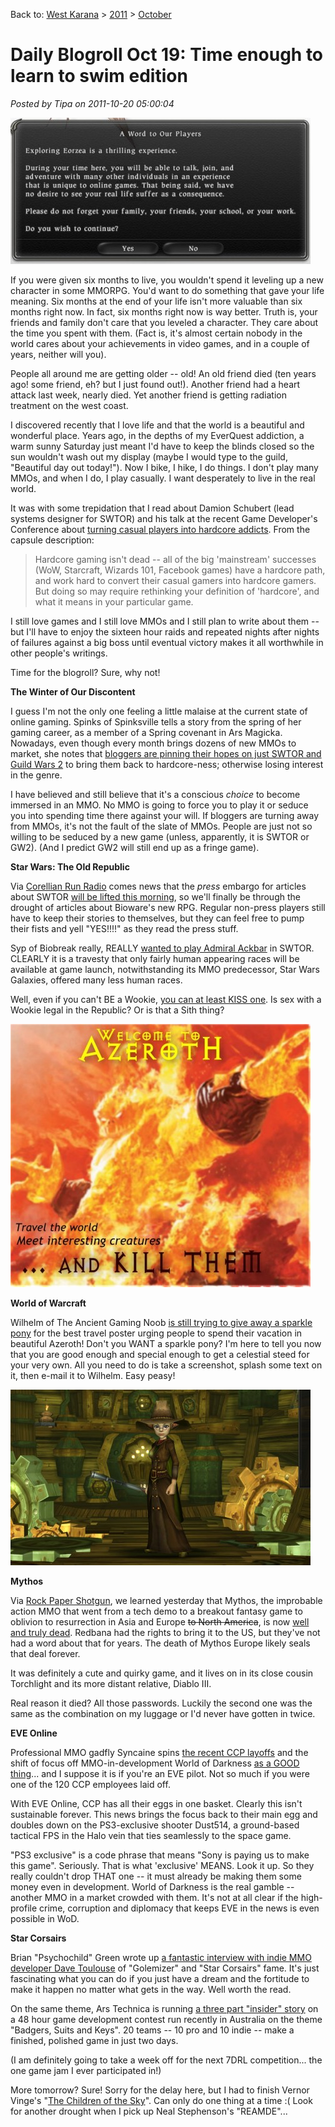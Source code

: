 Back to: [West Karana](/posts/westkarana.md) > [2011](/posts/2011/westkarana.md) > [October](./westkarana.md)
# Daily Blogroll Oct 19: Time enough to learn to swim edition

*Posted by Tipa on 2011-10-20 05:00:04*

[![](../../../uploads/2011/10/ffxivgame-2011-10-18-19-43-58-81-480x234.jpg "FF XIV warning screen")](../../../uploads/2011/10/ffxivgame-2011-10-18-19-43-58-81.jpg)

If you were given six months to live, you wouldn't spend it leveling up a new character in some MMORPG. You'd want to do something that gave your life meaning. Six months at the end of your life isn't more valuable than six months right now. In fact, six months right now is way better. Truth is, your friends and family don't care that you leveled a character. They care about the time you spent with them. (Fact is, it's almost certain nobody in the world cares about your achievements in video games, and in a couple of years, neither will you).

People all around me are getting older -- old! An old friend died (ten years ago! some friend, eh? but I just found out!). Another friend had a heart attack last week, nearly died. Yet another friend is getting radiation treatment on the west coast.

I discovered recently that I love life and that the world is a beautiful and wonderful place. Years ago, in the depths of my EverQuest addiction, a warm sunny Saturday just meant I'd have to keep the blinds closed so the sun wouldn't wash out my display (maybe I would type to the guild, "Beautiful day out today!"). Now I bike, I hike, I do things. I don't play many MMOs, and when I do, I play casually. I want desperately to live in the real world.

It was with some trepidation that I read about Damion Schubert (lead systems designer for SWTOR) and his talk at the recent Game Developer's Conference about [turning casual players into hardcore addicts](http://schedule.gdconline.com/session/6182/Double-Coding%3A_Making_Online_Games_for_Both_the_Casual_and_the_Hardcore). From the capsule description:


> Hardcore gaming isn't dead -- all of the big 'mainstream' successes (WoW, Starcraft, Wizards 101, Facebook games) have a hardcore path, and work hard to convert their casual gamers into hardcore gamers. But doing so may require rethinking your definition of 'hardcore', and what it means in your particular game.



I still love games and I still love MMOs and I still plan to write about them -- but I'll have to enjoy the sixteen hour raids and repeated nights after nights of failures against a big boss until eventual victory makes it all worthwhile in other people's writings.

Time for the blogroll? Sure, why not!


**The Winter of Our Discontent**

I guess I'm not the only one feeling a little malaise at the current state of online gaming. Spinks of Spinksville tells a story from the spring of her gaming career, as a member of a Spring covenant in Ars Magicka. Nowadays, even though every month brings dozens of new MMOs to market, she notes that [bloggers are pinning their hopes on just SWTOR and Guild Wars 2](http://spinksville.wordpress.com/2011/10/19/long-dark-winter-of-the-mmo/) to bring them back to hardcore-ness; otherwise losing interest in the genre.

I have believed and still believe that it's a conscious *choice* to become immersed in an MMO. No MMO is going to force you to play it or seduce you into spending time there against your will. If bloggers are turning away from MMOs, it's not the fault of the slate of MMOs. People are just not so willing to be seduced by a new game (unless, apparently, it is SWTOR or GW2). (And I predict GW2 will still end up as a fringe game).

**Star Wars: The Old Republic**

Via [Corellian Run Radio](http://corellianrun.com/2011/10/19/press-embargo-lifted-tomorrow/) comes news that the *press* embargo for articles about SWTOR [will be lifted this morning](http://pc.ign.com/articles/121/1210147p1.html), so we'll finally be through the drought of articles about Bioware's new RPG. Regular non-press players still have to keep their stories to themselves, but they can feel free to pump their fists and yell "YES!!!!" as they read the press stuff.

Syp of Biobreak really, REALLY [wanted to play Admiral Ackbar](http://biobreak.wordpress.com/2011/10/19/swtor-we-dont-serve-their-kind-in-here/) in SWTOR. CLEARLY it is a travesty that only fairly human appearing races will be available at game launch, notwithstanding its MMO predecessor, Star Wars Galaxies, offered many less human races.

Well, even if you can't BE a Wookie, [you can at least KISS one](http://www.swtor.com/info/holonet/biographies/bowdaar). Is sex with a Wookie legal in the Republic? Or is that a Sith thing?

[![](../../../uploads/2011/10/wowtravel-480x421.jpg "WoW travel poster")](../../../uploads/2011/10/wowtravel.jpg)

**World of Warcraft**

Wilhelm of The Ancient Gaming Noob [is still trying to give away a sparkle pony](http://tagn.wordpress.com/2011/10/19/not-the-sort-of-wow-travel-poster-i-had-in-mind/) for the best travel poster urging people to spend their vacation in beautiful Azeroth! Don't you WANT a sparkle pony? I'm here to tell you now that you are good enough and special enough to get a celestial steed for your very own. All you need to do is take a screenshot, splash some text on it, then e-mail it to Wilhelm. Easy peasy!

[![](../../../uploads/2011/10/Myth-2011-10-19-23-13-25-50-480x281.jpg "Mythos")](../../../uploads/2011/10/Myth-2011-10-19-23-13-25-50.jpg)

**Mythos**

Via [Rock Paper Shotgun](http://www.rockpapershotgun.com/2011/10/19/well-myth-it-mythos-europe-soon-dead/), we learned yesterday that Mythos, the improbable action MMO that went from a tech demo to a breakout fantasy game to oblivion to resurrection in Asia and Europe ~~to North America~~, is now [well and truly dead](https://forum.mythos-europe.com/showthread.php?t=31948). Redbana had the rights to bring it to the US, but they've not had a word about that for years. The death of Mythos Europe likely seals that deal forever.

It was definitely a cute and quirky game, and it lives on in its close cousin Torchlight and its more distant relative, Diablo III.

Real reason it died? All those passwords. Luckily the second one was the same as the combination on my luggage or I'd never have gotten in twice.

**EVE Online**

Professional MMO gadfly Syncaine spins [the recent CCP layoffs](http://www.ccpgames.com/en/public-relations/press-releases/article/2990/ccp-focuses-on-the-eve-universe) and the shift of focus off MMO-in-development World of Darkness [as a GOOD thing](http://syncaine.com/2011/10/19/what-the-ccp-layoffs-and-refocus-tell-us/)... and I suppose it is if you're an EVE pilot. Not so much if you were one of the 120 CCP employees laid off.

With EVE Online, CCP has all their eggs in one basket. Clearly this isn't sustainable forever. This news brings the focus back to their main egg and doubles down on the PS3-exclusive shooter Dust514, a ground-based tactical FPS in the Halo vein that ties seamlessly to the space game.

"PS3 exclusive" is a code phrase that means "Sony is paying us to make this game". Seriously. That is what 'exclusive' MEANS. Look it up. So they really couldn't drop THAT one -- it must already be making them some money even in development. World of Darkness is the real gamble -- another MMO in a market crowded with them. It's not at all clear if the high-profile crime, corruption and diplomacy that keeps EVE in the news is even possible in WoD.

**Star Corsairs**

Brian "Psychochild" Green wrote up [a fantastic interview with indie MMO developer Dave Toulouse](http://psychochild.org/?p=1099) of "Golemizer" and "Star Corsairs" fame. It's just fascinating what you can do if you just have a dream and the fortitude to make it happen no matter what gets in the way. Well worth the read. 

On the same theme, Ars Technica is running [a three part "insider" story](http://arstechnica.com/gaming/news/2011/10/i-think-theyre-mad-inside-the-48-hour-battle-to-build-the-best-video-game.ars) on a 48 hour game development contest run recently in Australia on the theme "Badgers, Suits and Keys". 20 teams -- 10 pro and 10 indie -- make a finished, polished game in just two days.

(I am definitely going to take a week off for the next 7DRL competition... the one game jam I ever participated in!)

More tomorrow? Sure! Sorry for the delay here, but I had to finish Vernor Vinge's "[The Children of the Sky](http://www.goodreads.com/review/show/221138320)". Can only do one thing at a time :( Look for another drought when I pick up Neal Stephenson's "REAMDE"...
